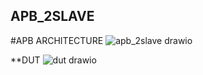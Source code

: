 ## APB_2SLAVE
#APB ARCHITECTURE
![apb_2slave drawio](https://github.com/user-attachments/assets/1578d1bc-fc7c-4167-b5e9-9f1db68a1748)

**DUT
![dut drawio](https://github.com/user-attachments/assets/09887148-2bc6-42a6-815a-0c250197eec4)

